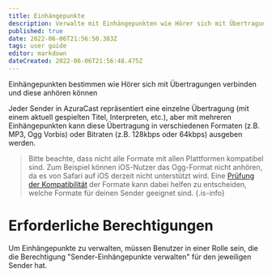 ```yaml
---
title: Einhängepunkte
description: Verwalte mit Einhängepunkten wie Hörer sich mit Übertragungen verbinden und diese anhören können
published: true
date: 2022-06-06T21:56:50.383Z
tags: user guide
editor: markdown
dateCreated: 2022-06-06T21:56:48.475Z
---
```


Einhängepunkten bestimmen wie Hörer sich mit Übertragungen verbinden und diese anhören können

Jeder Sender in AzuraCast repräsentiert eine einzelne Übertragung (mit einem aktuell gespielten Titel, Interpreten, etc.), aber mit mehreren Einhängepunkten kann diese Übertragung in verschiedenen Formaten (z.B. MP3, Ogg Vorbis) oder Bitraten (z.B. 128kbps oder 64kbps) ausgeben werden.

> Bitte beachte, dass nicht alle Formate mit allen Plattformen kompatibel sind. Zum Beispiel können iOS-Nutzer das Ogg-Format nicht anhören, da es von Safari auf iOS derzeit nicht unterstützt wird.
> Eine [Prüfung der Kompatibilität](https://caniuse.com/) der Formate kann dabei helfen zu entscheiden, welche Formate für deinen Sender geeignet sind.
{.is-info}

# Erforderliche Berechtigungen

Um Einhängepunkte zu verwalten, müssen Benutzer in einer Rolle sein, die die Berechtigung "Sender-Einhängepunkte verwalten" für den jeweiligen Sender hat.
